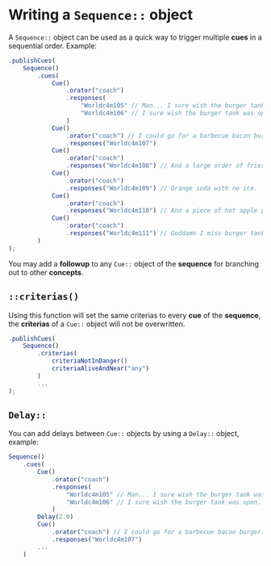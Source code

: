 # Writing a `Sequence::` object

A `Sequence::` object can be used as a quick way to trigger multiple **cues** in a sequential order. Example:

```javascript
.publishCues(
    Sequence()
        .cues(
            Cue()
                .orator("coach")
                .responses(           
                    "Worldc4m105" // Man... I sure wish the burger tank was open.
                    "Worldc4m106" // I sure wish the burger tank was open.
                )
            Cue()
                .orator("coach") // I could go for a barbecue bacon burger.
                .responses("Worldc4m107")
            Cue()
                .orator("coach")
                .responses("Worldc4m108") // And a large order of fries.
            Cue()
                .orator("coach")
                .responses("Worldc4m109") // Orange soda with no ice.
            Cue()
                .orator("coach")
                .responses("Worldc4m110") // And a piece of hot apple pie.
            Cue()
                .orator("coach")
                .responses("Worldc4m111") // Goddamn I miss burger tank.
        )
);
```

You may add a **followup** to any `Cue::` object of the **sequence** for branching out to other **concepts**.

## **`::criterias()`**

Using this function will set the same criterias to every **cue** of the **sequence**, the **criterias** of a `Cue::` object will not be overwritten.

```javascript
.publishCues(
    Sequence()
        .criterias(
            criteriaNotInDanger()
            criteriaAliveAndNear("any")
        )
        ...
);
```

## **`Delay::`**

You can add delays between `Cue::` objects by using a `Delay::` object, example:

```javascript
Sequence()
    .cues(
        Cue()
            .orator("coach")
            .responses(           
                "Worldc4m105" // Man... I sure wish the burger tank was open.
                "Worldc4m106" // I sure wish the burger tank was open.
            )
        Delay(2.0)
        Cue()
            .orator("coach") // I could go for a barbecue bacon burger.
            .responses("Worldc4m107")
        ...
    )
```

